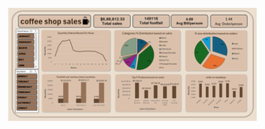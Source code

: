 ![dashboard preview](https://github.com/RajatJothe/CoffeeShop_Sales_Excel_Project_2/blob/main/coffee_shop_sales_analyst..PNG)
